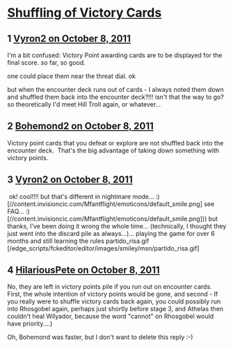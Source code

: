 # [Shuffling of Victory Cards](https://community.fantasyflightgames.com/topic/54396-shuffling-of-victory-cards/)

## 1 [Vyron2 on October 8, 2011](https://community.fantasyflightgames.com/topic/54396-shuffling-of-victory-cards/?do=findComment&comment=538964)

I'm a bit confused: Victory Point awarding cards are to be displayed for the final score. so far, so good.

one could place them near the threat dial. ok

but when the encounter deck runs out of cards - I always noted them down and shuffled them back into the encounter deck?!!! isn't that the way to go? so theoretically I'd meet Hill Troll again, or whatever... 

## 2 [Bohemond2 on October 8, 2011](https://community.fantasyflightgames.com/topic/54396-shuffling-of-victory-cards/?do=findComment&comment=538969)

Victory point cards that you defeat or explore are not shuffled back into the encounter deck.  That's the big advantage of taking down something with victory points.

## 3 [Vyron2 on October 8, 2011](https://community.fantasyflightgames.com/topic/54396-shuffling-of-victory-cards/?do=findComment&comment=538972)

 ok! cool!!!! but that's different in nightmare mode... :) [//content.invisioncic.com/Mfantflight/emoticons/default_smile.png] see FAQ... :) [//content.invisioncic.com/Mfantflight/emoticons/default_smile.png])) but thanks, I've been doing it wrong the whole time... (technically, I thought they just went into the discard pile as always...)... playing the game for over 6 months and still learning the rules partido_risa.gif [/edge_scripts/fckeditor/editor/images/smiley/msn/partido_risa.gif]

## 4 [HilariousPete on October 8, 2011](https://community.fantasyflightgames.com/topic/54396-shuffling-of-victory-cards/?do=findComment&comment=538975)

No, they are left in victory points pile if you run out on encounter cards. First, the whole intention of victory points would be gone, and second - If you really were to shuffle victory cards back again, you could possibly run into Rhosgobel again, perhaps just shortly before stage 3, and Athelas then couldn't heal Wilyador, because the word "cannot" on Rhosgobel would have priority....)

Oh, Bohemond was faster, but I don't want to delete this reply :-)

